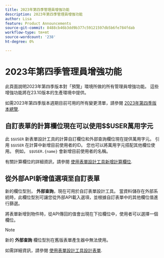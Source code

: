 ```yaml
---
title: 2023年第四季管理員增強功能
description: 2023年第四季管理員增強功能
author: Lisa
feature: Product Announcements
source-git-commit: 8488cb46b3dd9b377c59121597db5b6fe784fdab
workflow-type: tm+mt
source-wordcount: '238'
ht-degree: 0%

---
```


# 2023年第四季管理員增強功能

此頁面說明2023年第四季版本對「預覽」環境所做的所有管理員增強功能。 這些增強功能將在23.10版本的生產環境中提供。

如需2023年第四季版本週期目前可用的所有變更清單，請參閱 [2023年第四季版本總覽](/help/quicksilver/product-announcements/product-releases/23-q4-release-activity/23-q4-release-overview.md).

## 自訂表單的計算欄位現在可以使用$$USER萬用字元

此 `$$USER` 新表單設計工具的計算自訂欄位和外部查詢欄位現在提供萬用字元。 引用 `$$USER` 在計算中新增目前使用者的ID。 您也可以將萬用字元搭配其他欄位使用。 例如， `$$USER.{name}` 會新增目前使用者的名稱。

有關計算欄位的詳細資訊，請參閱 [使用表單設計工具新增計算欄位](/help/quicksilver/administration-and-setup/customize-workfront/create-manage-custom-forms/form-designer/design-a-form/add-a-calculated-field.md).

## 從外部API新增值選項至自訂表單

新的欄位型別， **外部查詢**，現在可用於自訂表單設計工具。 當資料儲存在外部系統時，此欄位型別可讓您從外部API載入選項，並根據自訂表單中的其他欄位值進行篩選。

將表單新增到物件時，從API傳回的值會出現在下拉欄位中，使用者可以選擇一個欄位。

>[!NOTE]
>
>新的 **外部查詢** 欄位型別在舊版表單產生器中無法使用。

如需詳細資訊，請參閱 [使用表單設計工具設計表單](/help/quicksilver/administration-and-setup/customize-workfront/create-manage-custom-forms/form-designer/design-a-form/design-a-form.md).
